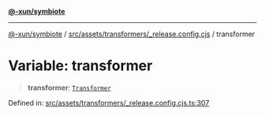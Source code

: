 [**@-xun/symbiote**](../../../../../README.md)

***

[@-xun/symbiote](../../../../../README.md) / [src/assets/transformers/\_release.config.cjs](../README.md) / transformer

# Variable: transformer

> **transformer**: [`Transformer`](../../../type-aliases/Transformer.md)

Defined in: [src/assets/transformers/\_release.config.cjs.ts:307](https://github.com/Xunnamius/symbiote/blob/1214379b104dd598631a5db52a98adbb1a28dfdf/src/assets/transformers/_release.config.cjs.ts#L307)
